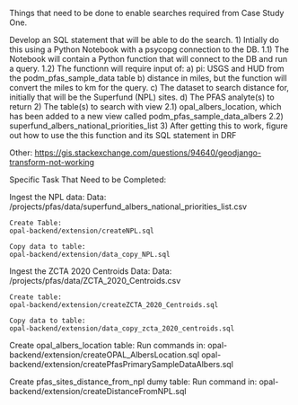 Things that need to be done to enable searches required from Case Study One.

Develop an SQL statement that will be able to do the search.
    1) Intially do this using a Python Notebook with a psycopg connection to the DB.
       1.1) The Notebook will contain a Python function that will connect to the DB
            and run a query.
       1.2) The functionn will require input of:
              a) pi: USGS and HUD from the podm_pfas_sample_data table
              b) distance in miles, but the function will convert the miles to km for 
                 the query.
              c) The dataset to search distance for, initially that will be the Superfund
                 (NPL) sites.
              d) The PFAS analyte(s) to return
    2) The table(s) to search with view
       2.1) opal_albers_location, which has been added to a new view called podm_pfas_sample_data_albers 
       2.2) superfund_albers_national_priorities_list
    3) After getting this to work, figure out how to use the this function and its SQL statement in DRF

Other:
https://gis.stackexchange.com/questions/94640/geodjango-transform-not-working

Specific Task That Need to be Completed:

Ingest the NPL data:
    Data:
    /projects/pfas/data/superfund_albers_national_priorities_list.csv

    Create Table:
    opal-backend/extension/createNPL.sql

    Copy data to table:
    opal-backend/extension/data_copy_NPL.sql

Ingest the ZCTA 2020 Centroids Data:
    Data:
    /projects/pfas/data/ZCTA_2020_Centroids.csv

    Create table:
    opal-backend/extension/createZCTA_2020_Centroids.sql

    Copy data to table:
    opal-backend/extension/data_copy_zcta_2020_centroids.sql


Create opal_albers_location table:
    Run commands in:
    opal-backend/extension/createOPAL_AlbersLocation.sql 
    opal-backend/extension/createPfasPrimarySampleDataAlbers.sql

Create pfas_sites_distance_from_npl dumy table:
    Run command in:
    opal-backend/extension/createDistanceFromNPL.sql
